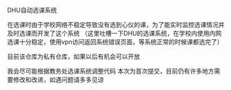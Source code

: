 DHU自动选课系统

在选课时由于学校网络不稳定导致没有选到心仪的课，为了能实时监控选课情况并及时选课而开发了这个系统
（这里吐槽一下DHU的选课系统，在学校内使用内网选课十分稳定，使用vpn访问返回系统错误页面，等系统正常的时候课都选完了）

目前该仓库为私有仓库，如果以后有机会可以开放

我会尽可能根据教务处选课系统调整代码
本次为首次提交，目前仍有许多地方需要修改和改进，如遇问题请多多见谅
